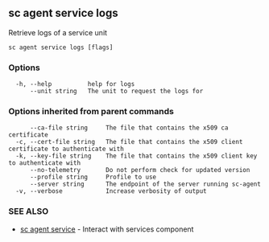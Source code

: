 ## sc agent service logs

Retrieve logs of a service unit

```
sc agent service logs [flags]
```

### Options

```
  -h, --help          help for logs
      --unit string   The unit to request the logs for
```

### Options inherited from parent commands

```
      --ca-file string     The file that contains the x509 ca certificate
  -c, --cert-file string   The file that contains the x509 client certificate to authenticate with
  -k, --key-file string    The file that contains the x509 client key to authenticate with
      --no-telemetry       Do not perform check for updated version
      --profile string     Profile to use
      --server string      The endpoint of the server running sc-agent
  -v, --verbose            Increase verbosity of output
```

### SEE ALSO

* [sc agent service](sc_agent_service.md)	 - Interact with services component

